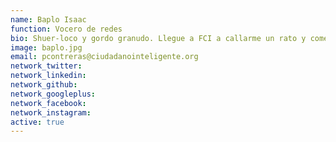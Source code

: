 ```yaml
---
name: Baplo Isaac
function: Vocero de redes 
bio: Shuer-loco y gordo granudo. Llegue a FCI a callarme un rato y comenzar a propagandear el verdadero evangelio.
image: baplo.jpg
email: pcontreras@ciudadanointeligente.org
network_twitter: 
network_linkedin:
network_github: 
network_googleplus:
network_facebook:
network_instagram:
active: true
---
```

